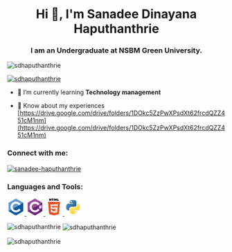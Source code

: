 <h1 align="center">Hi 👋, I'm Sanadee Dinayana Haputhanthrie</h1>
<h3 align="center">I am an Undergraduate at NSBM Green University.</h3>

<p align="left"> <img src="https://komarev.com/ghpvc/?username=sdhaputhanthrie&label=Profile%20views&color=0e75b6&style=flat" alt="sdhaputhanthrie" /> </p>

<p align="left"> <a href="https://github.com/ryo-ma/github-profile-trophy"><img src="https://github-profile-trophy.vercel.app/?username=sdhaputhanthrie" alt="sdhaputhanthrie" /></a> </p>

- 🌱 I’m currently learning **Technology management**

- 📄 Know about my experiences [https://drive.google.com/drive/folders/1DOkc5ZzPwXPsdXt62frcdQZZ451cM1nm](https://drive.google.com/drive/folders/1DOkc5ZzPwXPsdXt62frcdQZZ451cM1nm)

<h3 align="left">Connect with me:</h3>
<p align="left">
<a href="https://linkedin.com/in/sanadee-haputhanthrie" target="blank"><img align="center" src="https://raw.githubusercontent.com/rahuldkjain/github-profile-readme-generator/master/src/images/icons/Social/linked-in-alt.svg" alt="sanadee-haputhanthrie" height="30" width="40" /></a>
</p>

<h3 align="left">Languages and Tools:</h3>
<p align="left"> <a href="https://www.cprogramming.com/" target="_blank" rel="noreferrer"> <img src="https://raw.githubusercontent.com/devicons/devicon/master/icons/c/c-original.svg" alt="c" width="40" height="40"/> </a> <a href="https://www.w3schools.com/cs/" target="_blank" rel="noreferrer"> <img src="https://raw.githubusercontent.com/devicons/devicon/master/icons/csharp/csharp-original.svg" alt="csharp" width="40" height="40"/> </a> <a href="https://www.w3.org/html/" target="_blank" rel="noreferrer"> <img src="https://raw.githubusercontent.com/devicons/devicon/master/icons/html5/html5-original-wordmark.svg" alt="html5" width="40" height="40"/> </a> <a href="https://www.python.org" target="_blank" rel="noreferrer"> <img src="https://raw.githubusercontent.com/devicons/devicon/master/icons/python/python-original.svg" alt="python" width="40" height="40"/> </a> </p>

<p><img align="left" src="https://github-readme-stats.vercel.app/api/top-langs?username=sdhaputhanthrie&show_icons=true&locale=en&layout=compact" alt="sdhaputhanthrie" /></p>

<p>&nbsp;<img align="center" src="https://github-readme-stats.vercel.app/api?username=sdhaputhanthrie&show_icons=true&locale=en" alt="sdhaputhanthrie" /></p>

<p><img align="center" src="https://github-readme-streak-stats.herokuapp.com/?user=sdhaputhanthrie&" alt="sdhaputhanthrie" /></p>


